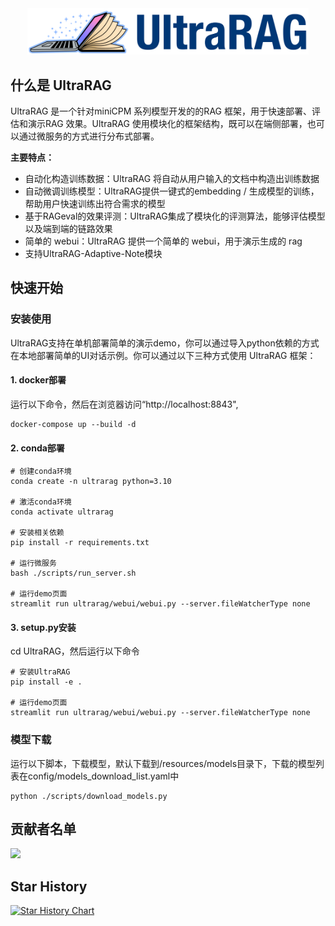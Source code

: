 <div align="center">
    <img src="docs/assets/logo.png" alt="UltraRAG Logo" width="450">
</div>

## 什么是 UltraRAG

UltraRAG 是一个针对miniCPM 系列模型开发的的RAG 框架，用于快速部署、评估和演示RAG 效果。UltraRAG 使用模块化的框架结构，既可以在端侧部署，也可以通过微服务的方式进行分布式部署。

**主要特点：**

- 自动化构造训练数据：UltraRAG 将自动从用户输入的文档中构造出训练数据
- 自动微调训练模型：UltraRAG提供一键式的embedding / 生成模型的训练，帮助用户快速训练出符合需求的模型
- 基于RAGeval的效果评测：UltraRAG集成了模块化的评测算法，能够评估模型以及端到端的链路效果
- 简单的 webui：UltraRAG 提供一个简单的 webui，用于演示生成的 rag
- 支持UltraRAG-Adaptive-Note模块

## 快速开始

### 安装使用

UltraRAG支持在单机部署简单的演示demo，你可以通过导入python依赖的方式在本地部署简单的UI对话示例。你可以通过以下三种方式使用 UltraRAG 框架：

#### 1. docker部署

运行以下命令，然后在浏览器访问“http://localhost:8843",

```
docker-compose up --build -d
```

#### 2. conda部署

```
# 创建conda环境
conda create -n ultrarag python=3.10

# 激活conda环境
conda activate ultrarag

# 安装相关依赖
pip install -r requirements.txt

# 运行微服务
bash ./scripts/run_server.sh

# 运行demo页面
streamlit run ultrarag/webui/webui.py --server.fileWatcherType none
```

#### 3. setup.py安装

cd UltraRAG，然后运行以下命令

```
# 安装UltraRAG
pip install -e .

# 运行demo页面
streamlit run ultrarag/webui/webui.py --server.fileWatcherType none
```

### 模型下载

运行以下脚本，下载模型，默认下载到/resources/models目录下，下载的模型列表在config/models_download_list.yaml中

```
python ./scripts/download_models.py
```

## 贡献者名单

<a href="https://github.com/OpenBMB/UltraRAG/contributors">
  <img src="https://contrib.rocks/image?repo=OpenBMB/UltraRAG" />
</a>


## Star History

<a href="https://star-history.com/#OpenBMB/UltraRAG&Date">
 <picture>
   <source media="(prefers-color-scheme: dark)" srcset="https://api.star-history.com/svg?repos=OpenBMB/UltraRAG&type=Date&theme=dark" />
   <source media="(prefers-color-scheme: light)" srcset="https://api.star-history.com/svg?repos=OpenBMB/UltraRAG&type=Date" />
   <img alt="Star History Chart" src="https://api.star-history.com/svg?repos=OpenBMB/UltraRAG&type=Date" />
 </picture>
</a>
